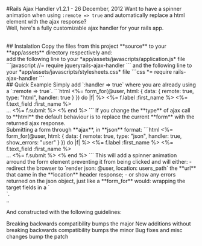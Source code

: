 #Rails Ajax Handler v1.2.1 - 26 December, 2012
Want to have a spinner animation when using `:remote => true` and automatically replace a html element with the ajax response?
<br/>
Well, here's a fully customizable ajax handler for your rails app.

<br/>
## Instalation
Copy the files from this project **source** to your **app/assets** directory respectively and:
<br/>
add the following line to your *app/assets/javascripts/application.js* file
```javascript
//= require jqueryrails-ajax-handler
```
and the following line to your *app/assets/javascripts/stylesheets.css* file
```css
*= require rails-ajax-handler
```

<br/>
## Quick Example
Simply add `:handler => true` where you are already using a `:remote => true`.
```html
<%= form_for(@user, html: { data: { remote: true, type: "html", handler: true } }) do |f| %>
  <%= f.label :first_name %>
  <%= f.text_field :first_name %><br/>
  ...
  <%= f.submit %>
<% end %>
```
If you change the **type** of ajax call to **html** the default behaviour is to replace the current **form** with the returned ajax response.

<br/>
Submitting a form through **ajax**, in **json** format:
```html
<%= form_for(@user, html: { data: { remote: true, type: "json", handler: true, show_errors: "user" } }) do |f| %>
  <%= f.label :first_name %>
  <%= f.text_field :first_name %><br/>
  ...
  <%= f.submit %>
<% end %>
```
This will add a spinner animation arround the form element preventing it from being clicked and will either:
- redirect the browser to `render json: @user, location: users_path` the **url** that came in the **location** header response;
- or show any errors returned on the json object, just like a **form_for** would: wrapping the target fields in a `<div class="field_with_errors" />`.


<br/>
<major>.<minor>.<patch>

And constructed with the following guidelines:

Breaking backwards compatibility bumps the major
New additions without breaking backwards compatibility bumps the minor
Bug fixes and misc changes bump the patch
